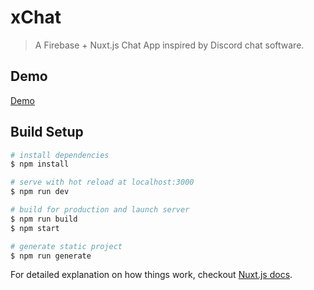 # xChat

> A Firebase + Nuxt.js Chat App inspired by Discord chat software.

## Demo
[Demo](https://xchat.netlify.com)

## Build Setup

``` bash
# install dependencies
$ npm install

# serve with hot reload at localhost:3000
$ npm run dev

# build for production and launch server
$ npm run build
$ npm start

# generate static project
$ npm run generate
```

For detailed explanation on how things work, checkout [Nuxt.js docs](https://nuxtjs.org).
